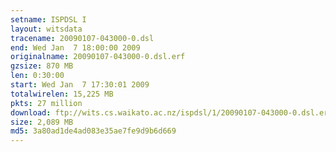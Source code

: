 ```yaml
---
setname: ISPDSL I
layout: witsdata
tracename: 20090107-043000-0.dsl
end: Wed Jan  7 18:00:00 2009
originalname: 20090107-043000-0.dsl.erf
gzsize: 870 MB
len: 0:30:00
start: Wed Jan  7 17:30:01 2009
totalwirelen: 15,225 MB
pkts: 27 million
download: ftp://wits.cs.waikato.ac.nz/ispdsl/1/20090107-043000-0.dsl.erf.gz
size: 2,089 MB
md5: 3a80ad1de4ad083e35ae7fe9d9b6d669
---
```

